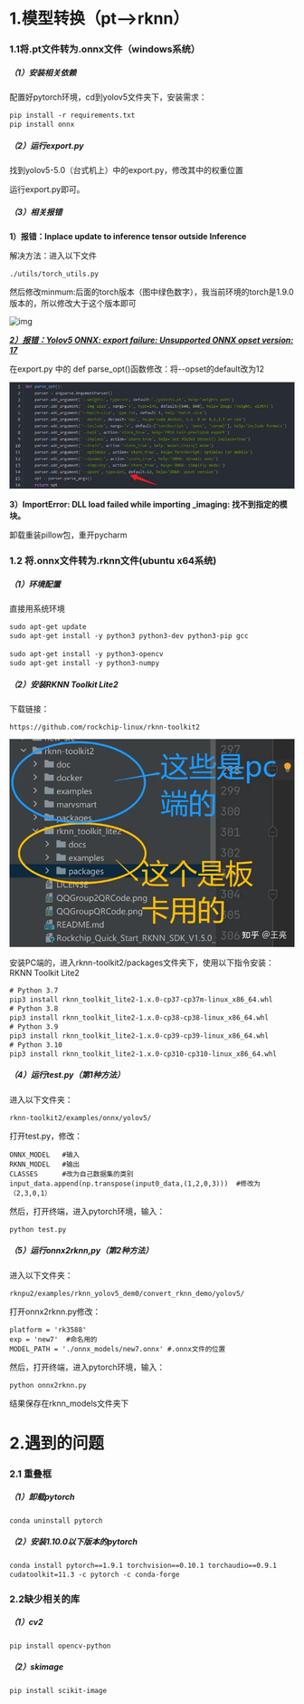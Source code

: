 # 1.模型转换（pt-->rknn）

### 1.1将.pt文件转为.onnx文件（windows系统）

##### （1）安装相关依赖

配置好pytorch环境，cd到yolov5文件夹下，安装需求：

```
pip install -r requirements.txt
pip install onnx
```

##### （2）运行export.py

找到yolov5-5.0（台式机上）中的export.py，修改其中的权重位置

运行export.py即可。

##### （3）相关报错

**1）报错：Inplace update to inference tensor outside Inference**

解决方法：进入以下文件

```
./utils/torch_utils.py
```

然后修改minmum:后面的torch版本（图中绿色数字），我当前环境的torch是1.9.0版本的，所以修改大于这个版本即可

![img](https://img-blog.csdnimg.cn/direct/c16328cd64494743a6495d5a68a1f0e8.png)

<u>***2）报错：Yolov5 ONNX: export failure: Unsupported ONNX opset version: 17***</u>

在export.py 中的 def parse_opt()函数修改：将--opset的default改为12

![image-20231212204149024](assets/image-20231212204149024.png)

**3）ImportError: DLL load failed while importing _imaging: 找不到指定的模块。**

卸载重装pillow包，重开pycharm

### 1.2 将.onnx文件转为.rknn文件(ubuntu x64系统)

##### （1）环境配置

直接用系统环境

```
sudo apt-get update
sudo apt-get install -y python3 python3-dev python3-pip gcc

sudo apt-get install -y python3-opencv
sudo apt-get install -y python3-numpy
```

##### （2）安装RKNN Toolkit Lite2

下载链接：

```
https://github.com/rockchip-linux/rknn-toolkit2
```

![img](assets/v2-076dbef54432ba1623b51b1bf4424ee8_720w.webp)

安装PC端的，进入rknn-toolkit2/packages文件夹下，使用以下指令安装：RKNN Toolkit Lite2

```
# Python 3.7
pip3 install rknn_toolkit_lite2-1.x.0-cp37-cp37m-linux_x86_64.whl
# Python 3.8
pip3 install rknn_toolkit_lite2-1.x.0-cp38-cp38-linux_x86_64.whl
# Python 3.9
pip3 install rknn_toolkit_lite2-1.x.0-cp39-cp39-linux_x86_64.whl
# Python 3.10
pip3 install rknn_toolkit_lite2-1.x.0-cp310-cp310-linux_x86_64.whl
```

##### （4）运行test.py（第1种方法）

进入以下文件夹：

```
rknn-toolkit2/examples/onnx/yolov5/
```

打开test.py，修改：

```
ONNX_MODEL   #输入
RKNN_MODEL   #输出
CLASSES      #改为自己数据集的类别
input_data.append(np.transpose(input0_data,(1,2,0,3)))  #修改为（2,3,0,1）
```

然后，打开终端，进入pytorch环境，输入：

```
python test.py
```

##### （5）运行onnx2rknn,py（第2种方法）

进入以下文件夹：

```
rknpu2/examples/rknn_yolov5_dem0/convert_rknn_demo/yolov5/
```

打开onnx2rknn.py修改：

```
platform = 'rk3588'
exp = 'new7'  #命名用的
MODEL_PATH = './onnx_models/new7.onnx' #.onnx文件的位置
```

然后，打开终端，进入pytorch环境，输入：

```
python onnx2rknn.py
```

结果保存在rknn_models文件夹下

# 2.遇到的问题

### 2.1 重叠框

##### （1）卸载pytorch

```
conda uninstall pytorch
```

##### （2）安装1.10.0以下版本的pytorch

```
conda install pytorch==1.9.1 torchvision==0.10.1 torchaudio==0.9.1 cudatoolkit=11.3 -c pytorch -c conda-forge
```

### 2.2缺少相关的库

##### （1）cv2

```
pip install opencv-python
```

##### （2）skimage

```
pip install scikit-image
```

